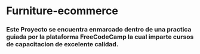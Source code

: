 # Furniture-ecommerce

### Este Proyecto se encuentra enmarcado dentro de una practica guiada por la plataforma FreeCodeCamp la cual imparte cursos de capacitacion de excelente calidad.
